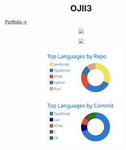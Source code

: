 <h1 align="center">OJII3</h1>

[Portfolio →](https://ojii3.vercel.app/)

<p align="center">
  <img src="https://github-readme-stats.vercel.app/api?username=ojii3&show_icons=true&theme=transparent&hide_border=true">
</p>

<p align="center">
  <img src="https://github-readme-stats.vercel.app/api/top-langs/?username=ojii3&theme=transparent&hide_border=true&layout=donut-vertical&size_weight=0.5&count_weight=0.5&langs_count=10&custom_title=Repo%20:%20Commit%20=%201%20:%201">
</p>

<p align="center">
  <img height="160" src="https://raw.githubusercontent.com/OJII3/OJII3/main/profile-summary-card-output/transparent/1-repos-per-language.svg">
  <img height="160" src="https://raw.githubusercontent.com/OJII3/OJII3/main/profile-summary-card-output/transparent/2-most-commit-language.svg">
</p>

<p align="center>
  <img src="https://raw.githubusercontent.com/OJII3/OJII3/main/profile-summary-card-output/transparent/3-stats.svg">
</p>
